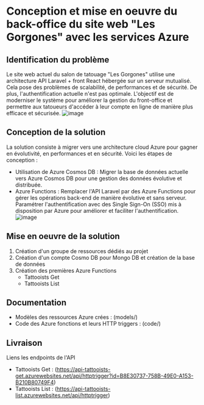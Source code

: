 # Conception et mise en oeuvre du back-office du site web "Les Gorgones" avec les services Azure

## Identification du problème

Le site web actuel du salon de tatouage "Les Gorgones" utilise une architecture API Laravel + front React hébergée sur un serveur mutualisé. Cela pose des problèmes de scalabilité, de performances et de sécurité. De plus, l'authentification actuelle n'est pas optimale. L'objectif est de moderniser le système pour améliorer la gestion du front-office et permettre aux tatoueurs d'accéder à leur compte en ligne de manière plus efficace et sécurisée.
![image](https://github.com/Pauline-Mdt/hitema_serverless/assets/84323735/89fffb99-d95e-4cde-bdad-f53db552dfd2)

## Conception de la solution

La solution consiste à migrer vers une architecture cloud Azure pour gagner en évolutivité, en performances et en sécurité. Voici les étapes de conception :

- Utilisation de Azure Cosmos DB : Migrer la base de données actuelle vers Azure Cosmos DB pour une gestion des données évolutive et distribuée.
- Azure Functions : Remplacer l'API Laravel par des Azure Functions pour gérer les opérations back-end de manière évolutive et sans serveur. Paramétrer l'authentification avec des Single Sign-On (SSO) mis à disposition par Azure pour améliorer et faciliter l'authentification.
![image](https://github.com/Pauline-Mdt/hitema_serverless/assets/84323735/ac1546ac-39ac-48d0-907a-6b36260de380)

## Mise en oeuvre de la solution

1. Création d'un groupe de ressources dédiés au projet
2. Création d'un compte Cosmo DB pour Mongo DB et création de la base de données
3. Création des premières Azure Functions
	- Tattooists Get
	- Tattooists List

## Documentation

- Modèles des ressources Azure crées : (models/)
- Code des Azure fonctions et leurs HTTP triggers : (code/) 

## Livraison

Liens les endpoints de l'API 
- Tattooists Get : (https://api-tattooists-get.azurewebsites.net/api/httptrigger?id=B8E30737-758B-49E0-A153-B210B80749F4)
- Tattooists List : (https://api-tattooists-list.azurewebsites.net/api/httptrigger)
